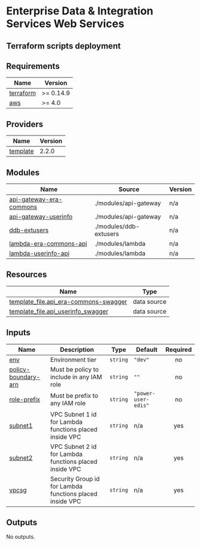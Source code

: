 # Enterprise Data & Integration Services Web Services

## Terraform scripts deployment

<!-- BEGIN_TF_DOCS -->
## Requirements

| Name | Version |
|------|---------|
| <a name="requirement_terraform"></a> [terraform](#requirement\_terraform) | >= 0.14.9 |
| <a name="requirement_aws"></a> [aws](#requirement\_aws) | >= 4.0 |

## Providers

| Name | Version |
|------|---------|
| <a name="provider_template"></a> [template](#provider\_template) | 2.2.0 |

## Modules

| Name | Source | Version |
|------|--------|---------|
| <a name="module_api-gateway-era-commons"></a> [api-gateway-era-commons](#module\_api-gateway-era-commons) | ./modules/api-gateway | n/a |
| <a name="module_api-gateway-userinfo"></a> [api-gateway-userinfo](#module\_api-gateway-userinfo) | ./modules/api-gateway | n/a |
| <a name="module_ddb-extusers"></a> [ddb-extusers](#module\_ddb-extusers) | ./modules/ddb-extusers | n/a |
| <a name="module_lambda-era-commons-api"></a> [lambda-era-commons-api](#module\_lambda-era-commons-api) | ./modules/lambda | n/a |
| <a name="module_lambda-userinfo-api"></a> [lambda-userinfo-api](#module\_lambda-userinfo-api) | ./modules/lambda | n/a |

## Resources

| Name | Type |
|------|------|
| [template_file.api_era-commons-swagger](https://registry.terraform.io/providers/hashicorp/template/latest/docs/data-sources/file) | data source |
| [template_file.api_userinfo_swagger](https://registry.terraform.io/providers/hashicorp/template/latest/docs/data-sources/file) | data source |

## Inputs

| Name | Description | Type | Default | Required |
|------|-------------|------|---------|:--------:|
| <a name="input_env"></a> [env](#input\_env) | Environment tier | `string` | `"dev"` | no |
| <a name="input_policy-boundary-arn"></a> [policy-boundary-arn](#input\_policy-boundary-arn) | Must be policy to include in any IAM role | `string` | `""` | no |
| <a name="input_role-prefix"></a> [role-prefix](#input\_role-prefix) | Must be prefix to any IAM role | `string` | `"power-user-edis"` | no |
| <a name="input_subnet1"></a> [subnet1](#input\_subnet1) | VPC Subnet 1 id for Lambda functions placed inside VPC | `string` | n/a | yes |
| <a name="input_subnet2"></a> [subnet2](#input\_subnet2) | VPC Subnet 2 id for Lambda functions placed inside VPC | `string` | n/a | yes |
| <a name="input_vpcsg"></a> [vpcsg](#input\_vpcsg) | Security Group id for Lambda functions placed inside VPC | `string` | n/a | yes |

## Outputs

No outputs.
<!-- END_TF_DOCS -->